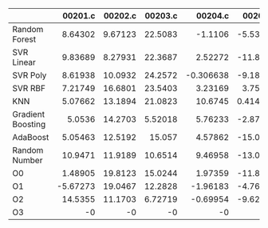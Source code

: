 |                   |   00201.c |   00202.c |   00203.c |   00204.c |    00205.c |   00206.c |    00207.c |    00208.c |    00209.c |     00210.c |   00211.c |   00212.c |   00213.c |    00214.c |    00215.c |    00216.c |    00217.c |   00218.c |    00219.c |   00220.c |   nestedLoop.c |   recursion.c |   select.c |   test10.c |   test11.c |   test12.c |   test13.c |     test1.c |    test2.c |   test3.c |    test4.c |   test5.c |   test6.c |   test7.c |   test8.c |   test9.c |    toy.c |
|:------------------|----------:|----------:|----------:|----------:|-----------:|----------:|-----------:|-----------:|-----------:|------------:|----------:|----------:|----------:|-----------:|-----------:|-----------:|-----------:|----------:|-----------:|----------:|---------------:|--------------:|-----------:|-----------:|-----------:|-----------:|-----------:|------------:|-----------:|----------:|-----------:|----------:|----------:|----------:|----------:|----------:|---------:|
| Random Forest     |   8.64302 |   9.67123 |  22.5083  | -1.1106   |  -5.53884  |  -7.14344 | -40.5163   |   0.683879 |   3.13157  |   0.826836  | 10.5208   |  -3.00719 |  17.6507  |   0.526789 |  -6.45132  |   7.97911  |   1.08635  |  -7.53675 | -1.91815   | -13.7447  |      -4.38182  |       19.2289 |   -9.18719 |  -3.0074   |  -24.8359  |  -26.2121  |   11.6373  | -21.5626    |  9.02869   |   1.75666 |   0.274575 |   7.23348 |  -28.6631 |  6.16753  | -11.1917  |   7.12727 |  1.42068 |
| SVR Linear        |   9.83689 |   8.27931 |  22.3687  |  2.52272  | -11.8889   |  12.728   |  -5.32082  | -10.4609   | -10.9181   | -10.152     | -0.633204 |  -1.56196 |  15.8073  |   5.93612  |  -2.93308  | -10.6615   |   6.74853  | -17.4087  |  8.66839   |  -5.29603 |      -8.31044  |       22.1511 |  -10.5896  |   0.38529  |  -18.9029  |  -36.746   |   21.09    |  -5.22453   |  0.0216193 |  -1.76012 |   5.25406  |  16.0144  |  -23.1961 |  0.564197 | -17.8534  |   1.25251 | 10.1034  |
| SVR Poly          |   8.61938 |  10.0932  |  24.2572  | -0.306638 |  -9.18149  |   9.62988 | -24.6129   | -11.1534   |  -3.20675  |  -0.628673  | -2.89801  |   5.09047 |  10.1045  |   0.271453 |  -4.37252  |   2.43723  |   1.52785  |  -8.15712 | 15.2796    |  16.1435  |      10.3531   |       18.9569 |  -11.7052  |   0.640468 |   -4.42227 |  -22.8838  |    2.17088 |  10.4375    | 12.7777    |   7.05222 |  -8.35324  |  19.2168  |  -28.055  | -3.41301  |   5.16537 |  -2.32292 | 14.3476  |
| SVR RBF           |   7.21749 |  16.6801  |  23.5403  |  3.23169  |   3.75046  | -10.6434  | -44.9747   |   4.72205  |  -2.12091  |   2.67589   | -2.71991  |   2.66813 |  19.2227  |  -6.76279  |  -9.41182  |   3.25771  |  -6.99716  |  -2.84084 |  6.51833   |   8.27051 |       2.10541  |       28.9885 |  -16.9712  |   7.34788  |   -8.51497 |  -10.8213  |    5.86744 |  -0.0545324 | 19.8711    |   1.65792 | -13.5258   |  -8.14227 |  -11.1626 |  9.11478  |   7.75589 |   2.77054 | 24.6923  |
| KNN               |   5.07662 |  13.1894  |  21.0823  | 10.6745   |   0.414143 |  -2.53045 | -12.4342   | -18.6757   |   5.5566   |  10.1935    |  2.99003  |   6.70603 |   7.54003 | -18.0101   | -10.1437   |   0.104659 | -19.069    |  -8.43437 |  3.77278   |   1.97158 |      -3.50925  |       18.9991 |  -16.0408  |   0.594906 |  -12.0741  |  -21.3322  |   10.754   |   2.73092   | 10.2385    |   2.93666 | -15.39     | -17.9506  |  -10.3846 | -1.77735  |   6.50157 |   3.43732 | 23.715   |
| Gradient Boosting |   5.0536  |  14.2703  |   5.52018 |  5.76233  |  -2.87994  |  -7.35426 | -13.507    |   1.94503  |  -2.4094   |   3.811     |  0.747028 |   3.10591 |  13.2131  | -19.7764   |  -4.51199  |  -0.63187  | -18.9808   |  -8.11711 | -5.15497   |   3.17685 |      13.3991   |       19.6424 |  -18.0362  | -14.6375   |    5.32002 |  -38.1077  |    8.03087 |  -0.141454  | 16.486     |  -3.70402 |   1.87559  |   6.71893 |  -20.9276 |  4.81428  |   4.28238 |   6.43989 |  7.3393  |
| AdaBoost          |   5.05463 |  12.5192  |  15.057   |  4.57862  | -15.0926   |  -8.26949 |   0.969105 |   6.95113  |   2.6694   |  -6.38989   |  9.27539  |   8.46726 |  13.7615  | -17.9306   |   1.29885  |   1.36756  | -14.3051   | -18.1151  | -4.91716   |  -1.26863 |     -13.174    |       11.573  |  -11.9553  |  -3.61209  |  -15.2997  |  -15.1846  |    8.52953 |  -8.21605   |  8.68853   |   1.79082 |  -3.50867  |   9.29613 |  -24.7998 | -5.88766  |  -5.84235 |  -3.68183 | 10.8524  |
| Random Number     |  10.9471  |  11.9189  |  10.6514  |  9.46958  | -13.0638   | -11.7164  |  -5.18793  |   6.86585  |   7.79445  |   0.0113292 |  3.13561  |   5.88611 |  13.9197  | -21.9488   |  -9.29025  |   0.740306 |  -0.460724 |  -6.3966  | -2.43097   | -10.1168  |      -4.04924  |       20.1792 |  -26.5963  |  -0.557141 |  -13.6546  |  -22.4718  |    4.56025 |   6.61643   | 11.2853    |  -5.29293 |   4.82424  |   7.67037 |  -16.3891 | -7.7865   |  18.0966  |   2.02133 |  3.36903 |
| O0                |   1.48905 |  19.8123  |  15.0244  |  1.97359  | -11.8246   |  -9.95821 | -11.9735   |  -3.54709  |  -8.78391  |   4.82963   | -8.56739  |   2.32422 |  10.3536  | -22.4229   |  -2.16185  |   5.17249  |  -2.15914  |  -3.96324 |  6.59909   |   1.07679 |       0.956055 |       19.6674 |  -10.8759  |  -2.90756  |  -22.182   |   -2.01298 |    5.44057 |  -0.774525  |  1.69099   |  -2.05591 |  -2.11161  |  -4.66375 |  -19.544  | -4.2574   |  -6.9572  | -11.7765  |  6.84302 |
| O1                |  -5.67273 |  19.0467  |  12.2828  | -1.96183  |  -4.76363  |  -5.5765  |  -8.61313  |  -3.48451  |  -0.296623 |  -5.34959   |  7.98909  |   7.23323 |  14.2167  | -20.3825   |   0.769486 |   1.82901  |  -0.373212 | -10.0964  | -0.0860279 |  -1.57509 |      11.0829   |       10.293  |   -9.67973 |  -1.56363  |  -17.8441  |   -9.27859 |    1.49817 |  -6.4102    |  7.05952   |  -5.37051 |   0.956718 |   3.3773  |  -17.0993 | -4.75099  |   6.72896 | -27.1997  |  7.92315 |
| O2                |  14.5355  |  11.1703  |   6.72719 | -0.69954  |  -9.62045  |  11.7931  | -11.977    |  -6.34451  |  -7.03244  |   2.00368   |  5.80023  |  -4.33913 |   7.81369 | -16.4339   | -14.0465   |   3.32697  |   5.85076  |  -6.93695 |  6.09904   |  -1.16718 |       8.01779  |       12.1788 |   -1.16237 |   1.09899  |  -24.8051  |    4.40114 |    8.26008 |   5.40763   |  2.17221   |   1.9551  |   1.75293  |  13.0723  |  -28.1209 |  9.76246  |   4.7037  | -24.793   |  5.29985 |
| O3                |  -0       |  -0       |  -0       | -0        |  -0        |  -0       |  -0        |  -0        |  -0        |  -0         | -0        |  -0       |  -0       |  -0        |  -0        |  -0        |  -0        |  -0       | -0         |  -0       |      -0        |       -0      |   -0       |  -0        |   -0       |   -0       |   -0       |  -0         | -0         |  -0       |  -0        |  -0       |   -0      | -0        |  -0       |  -0       | -0       |